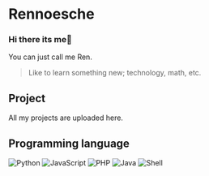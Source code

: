 # Rennoesche

### Hi there its me👋

You can just call me Ren.

> Like to learn something new; technology, math, etc.

## Project

All my projects are uploaded here.

## Programming language

![Python](https://img.shields.io/badge/-Python-3776ab?style=flat-square&logo=python&logoColor=fff)
![JavaScript](https://img.shields.io/badge/-JavaScript-f7df1e?style=flat-square&logo=JavaScript&labelColor=f7df1e&logoColor=000)
![PHP](https://img.shields.io/badge/-PHP-777bb4?style=flat-square&logo=PHP&logoColor=fff)
![Java](https://img.shields.io/badge/-Java-f80000?style=flat-square&logo=oracle&logoColor=fff)
![Shell](https://img.shields.io/badge/-Shell-4eaa25?style=flat-square&logo=gnu%20bash&logoColor=fff)
